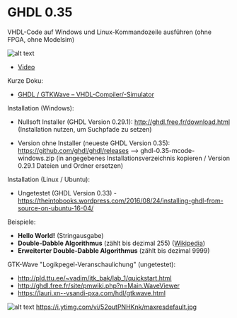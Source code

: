 # GHDL 0.35
VHDL-Code auf Windows und Linux-Kommandozeile ausführen (ohne FPGA, ohne Modelsim)

![alt text](https://i.ytimg.com/vi/52outPNHKnk/maxresdefault.jpg "GHDL")

* [Video](https://www.youtube.com/watch?v=52outPNHKnk) 

Kurze Doku: 
* [GHDL / GTKWave – VHDL-Compiler/-Simulator](http://www3.cs.fau.de/Lehre/CPU/SS2011/vhdl-ghdl.pdf) 

Installation (Windows):
* Nullsoft Installer (GHDL Version 0.29.1): http://ghdl.free.fr/download.html (Installation nutzen, um Suchpfade zu setzen)
<!-- * Version ohne Installer (GHDL Version 0.33): https://sourceforge.net/projects/ghdl-updates/files/Builds/ghdl-0.33/ (ghdl.exe verwenden/tauschen - getestet (!)) -->
* Version ohne Installer (neueste GHDL Version 0.35): https://github.com/ghdl/ghdl/releases --> ghdl-0.35-mcode-windows.zip (in angegebenes Installationsverzeichnis kopieren / Version 0.29.1 Dateien und Ordner ersetzen)

Installation (Linux / Ubuntu):
* Ungetestet (GHDL Version 0.33) - https://theintobooks.wordpress.com/2016/08/24/installing-ghdl-from-source-on-ubuntu-16-04/

Beispiele: 
* **Hello World!** (Stringausgabe)
* **Double-Dabble Algorithmus** (zählt bis dezimal 255) ([Wikipedia](https://en.wikipedia.org/wiki/Double_dabble))
* **Erweiterter Double-Dabble Algorithmus** (zählt bis dezimal 9999)

GTK-Wave "Logikpegel-Veranschaulichung" (ungetestet):

* http://pld.ttu.ee/~vadim/itk_bak/lab_1/quickstart.html
* http://ghdl.free.fr/site/pmwiki.php?n=Main.WaveViewer
* https://lauri.xn--vsandi-pxa.com/hdl/gtkwave.html

![alt text](https://airtower.files.wordpress.com/2010/11/gtkwave-fulladd.png "GTK-Wave")
https://i.ytimg.com/vi/52outPNHKnk/maxresdefault.jpg
